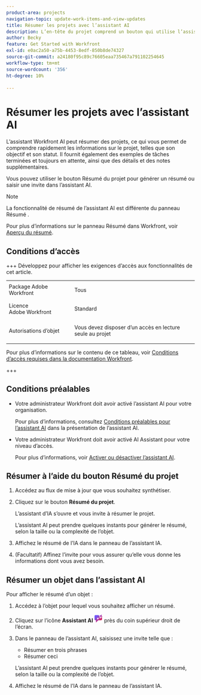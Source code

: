 ```yaml
---
product-area: projects
navigation-topic: update-work-items-and-view-updates
title: Résumer les projets avec l’assistant AI
description: L’en-tête du projet comprend un bouton qui utilise l’assistant AI pour résumer les projets.
author: Becky
feature: Get Started with Workfront
exl-id: e0ac2a50-a75b-4453-8edf-850b8de74327
source-git-commit: a24180f95c89c76605eaa735467a791102254645
workflow-type: tm+mt
source-wordcount: '356'
ht-degree: 10%

---
```


# Résumer les projets avec l’assistant AI

L’assistant Workfront AI peut résumer des projets, ce qui vous permet de comprendre rapidement les informations sur le projet, telles que son objectif et son statut. Il fournit également des exemples de tâches terminées et toujours en attente, ainsi que des détails et des notes supplémentaires.

Vous pouvez utiliser le bouton Résumé du projet pour générer un résumé ou saisir une invite dans l’assistant AI.

>[!NOTE]
>
>La fonctionnalité de résumé de l’assistant AI est différente du panneau Résumé .
>
>Pour plus d’informations sur le panneau Résumé dans Workfront, voir [Aperçu du résumé](/help/quicksilver/workfront-basics/the-new-workfront-experience/summary-overview.md).

## Conditions d’accès

+++ Développez pour afficher les exigences d’accès aux fonctionnalités de cet article.

<table style="table-layout:auto"> 
 <col> 
 <col> 
 <tbody> 
  <tr> 
   <td role="rowheader">Package Adobe Workfront</td> 
   <td><p>Tous</p>
  </tr> 
  <tr> 
   <td role="rowheader">Licence Adobe Workfront</td> 
   <td><p>Standard</p>
  </tr> 
  <tr> 
   <td role="rowheader">Autorisations d’objet</td> 
   <td><p>Vous devez disposer d’un accès en lecture seule au projet</p>
  </tr> 
 </tbody> 
 </tbody> 
</table>

Pour plus d’informations sur le contenu de ce tableau, voir [Conditions d’accès requises dans la documentation Workfront](/help/quicksilver/administration-and-setup/add-users/access-levels-and-object-permissions/access-level-requirements-in-documentation.md).

+++

## Conditions préalables

* Votre administrateur Workfront doit avoir activé l’assistant AI pour votre organisation.

  Pour plus d’informations, consultez [Conditions préalables pour l’assistant AI](/help/quicksilver/workfront-basics/ai-assistant/ai-assistant-overview.md#prerequisites-to-ai-assistant) dans la présentation de l’assistant AI.
* Votre administrateur Workfront doit avoir activé AI Assistant pour votre niveau d’accès.

  Pour plus d’informations, voir [Activer ou désactiver l’assistant AI](/help/quicksilver/workfront-basics/ai-assistant/enable-or-disable-assistant.md).



## Résumer à l’aide du bouton Résumé du projet

1. Accédez au flux de mise à jour que vous souhaitez synthétiser.
1. Cliquez sur le bouton **Résumé du projet**.

   L’assistant d’IA s’ouvre et vous invite à résumer le projet.

   L’assistant AI peut prendre quelques instants pour générer le résumé, selon la taille ou la complexité de l’objet.

1. Affichez le résumé de l’IA dans le panneau de l’assistant IA.
1. (Facultatif) Affinez l’invite pour vous assurer qu’elle vous donne les informations dont vous avez besoin.

## Résumer un objet dans l’assistant AI

Pour afficher le résumé d’un objet :

1. Accédez à l’objet pour lequel vous souhaitez afficher un résumé.
1. Cliquez sur l’icône **Assistant AI** ![icône de l’assistant AI](assets/ai-assistant-icon.png) près du coin supérieur droit de l’écran.
1. Dans le panneau de l’assistant AI, saisissez une invite telle que :

   * Résumer en trois phrases
   * Résumer ceci

   L’assistant AI peut prendre quelques instants pour générer le résumé, selon la taille ou la complexité de l’objet.

1. Affichez le résumé de l’IA dans le panneau de l’assistant IA.
